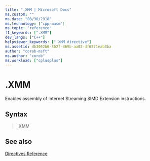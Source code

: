 ```yaml
---
title: ".XMM | Microsoft Docs"
ms.custom: ""
ms.date: "08/30/2018"
ms.technology: ["cpp-masm"]
ms.topic: "reference"
f1_keywords: [".XMM"]
dev_langs: ["C++"]
helpviewer_keywords: [".XMM directive"]
ms.assetid: db3062b6-8b2f-469b-aa02-df6571eab3ba
author: "corob-msft"
ms.author: "corob"
ms.workload: ["cplusplus"]
---
```

# .XMM

Enables assembly of Internet Streaming SIMD Extension instructions.

## Syntax

> .XMM

## See also

[Directives Reference](../../assembler/masm/directives-reference.md)<br/>